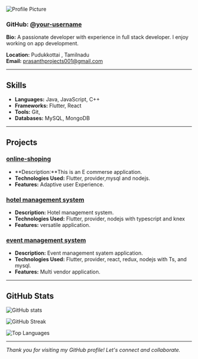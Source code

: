 ![Profile Picture](https://avatars.githubusercontent.com/your-username)

### GitHub: [@your-username](https://github.com/prasanth)

**Bio:** A passionate developer with experience in full stack developer. I enjoy working on app development.

**Location:** Pudukkottai , Tamilnadu  
**Email:** [prasanthprojects001@gmail.com](mailto:your.email@example.com)

---

## Skills
- **Languages:** Java, JavaScript, C++
- **Frameworks:** Flutter, React
- **Tools:** Git,
- **Databases:** MySQL, MongoDB

---

## Projects

### [online-shoping](https://github.com/Project-prs/online_shoping)
- **Description:**This is an E commerse application.
- **Technologies Used:** Flutter, provider,mysql and nodejs.
- **Features:** Adaptive user Experience.

### [hotel management system](https://github.com/Project-prs/prestige)
- **Description:** Hotel management system.
- **Technologies Used:** Flutter, provider, nodejs  with typescript and knex
- **Features:** versatile application.

### [event management system](https://github.com/Project-prs/evently)
- **Description:** Event management syatem application.
- **Technologies Used:** Flutter, provider, react, redux, nodejs with Ts, and mysql.
- **Features:** Multi vendor application.

---

## GitHub Stats

![GitHub stats](https://github-readme-stats.vercel.app/api?username=your-username&show_icons=true&theme=radical)

![GitHub Streak](https://github-readme-streak-stats.herokuapp.com/?user=your-username&theme=radical)

![Top Languages](https://github-readme-stats.vercel.app/api/top-langs/?username=your-username&layout=compact&theme=radical)


---

*Thank you for visiting my GitHub profile! Let's connect and collaborate.*
